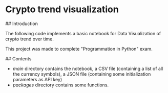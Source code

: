 # Crypto trend visualization

## Introduction

The following code implements a basic notebook for Data Visualization of crypto trend over time.

This project was made to complete "Programmation in Python" exam.

## Contents

- *main* directory contains the notebook, a CSV file (containing a list of all the currency symbols), a JSON file (containing some initialization parameters as API key)
- *packages* directory contains some functions.

